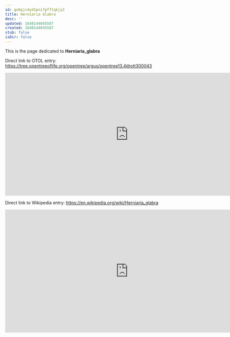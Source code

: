 ```yaml
---
id: go6pjcdyd1pni7pf7tqkjy2
title: Herniaria Glabra
desc: ''
updated: 1648144045587
created: 1648144045587
stub: false
isDir: false
---
```

This is the page dedicated to **Herniaria_glabra**


Direct link to OTOL entry: https://tree.opentreeoflife.org/opentree/argus/opentree13.4@ott300043



<html>
    <body>
    <iframe src="https://tree.opentreeoflife.org/opentree/argus/opentree13.4@ott300043"
    width="800" height="400" frameborder="0" allowfullscreen> </iframe>
    </body>
</html>
    


Direct link to Wikipedia entry: https://en.wikipedia.org/wiki/Herniaria_glabra



<html>
    <body>
    <iframe src="https://en.wikipedia.org/wiki/Herniaria_glabra"
    width="800" height="400" frameborder="0" allowfullscreen> </iframe>
    </body>
</html>
    
